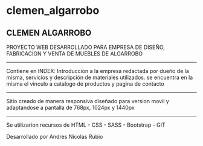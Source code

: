 # clemen_algarrobo

CLEMEN  ALGARROBO
----------------------------------------

PROYECTO WEB DESARROLLADO PARA EMPRESA DE DISEÑO, FABRICACION Y VENTA DE MUEBLES DE ALGARROBO

----------------------------------------

Contiene en INDEX: Introduccion a la empresa redactada por dueño de la misma, servicios y descripción de materiales utilizados.
se encuentra en la misma el vinculo a catalogo de productos y pagina de contacto 

----------------------------------------

Sitio creado de manera responsiva diseñado para version movil y adaptandose a pantalla de 768px, 1024px y 1440px

----------------------------------------

Se utilizarion recursos de HTML - CSS - SASS - Bootstrap - GIT

Desarrollado por Andres Nicolas Rubio
